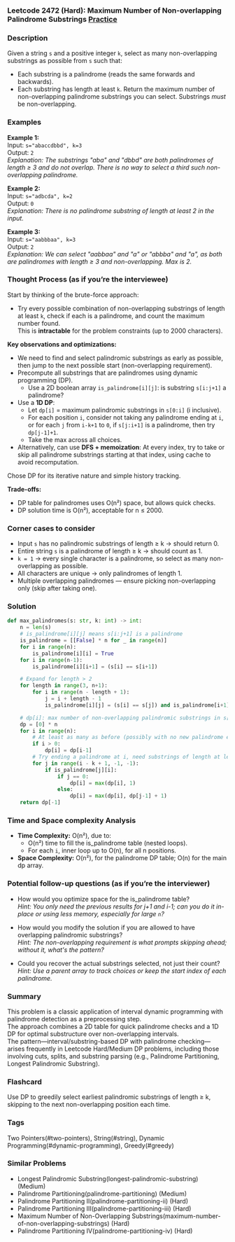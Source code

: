 ### Leetcode 2472 (Hard): Maximum Number of Non-overlapping Palindrome Substrings [Practice](https://leetcode.com/problems/maximum-number-of-non-overlapping-palindrome-substrings)

### Description  
Given a string `s` and a positive integer `k`, select as many non-overlapping substrings as possible from `s` such that:
- Each substring is a palindrome (reads the same forwards and backwards).
- Each substring has length at least `k`.
Return the maximum number of non-overlapping palindrome substrings you can select.
Substrings *must* be non-overlapping.

### Examples  

**Example 1:**  
Input: `s="abaccdbbd", k=3`  
Output: `2`  
*Explanation: The substrings "aba" and "dbbd" are both palindromes of length ≥ 3 and do not overlap. There is no way to select a third such non-overlapping palindrome.*

**Example 2:**  
Input: `s="adbcda", k=2`  
Output: `0`  
*Explanation: There is no palindrome substring of length at least 2 in the input.*

**Example 3:**  
Input: `s="aabbbaa", k=3`  
Output: `2`  
*Explanation: We can select "aabbaa" and "a" or "abbba" and "a", as both are palindromes with length ≥ 3 and non-overlapping. Max is 2.*

### Thought Process (as if you’re the interviewee)  

Start by thinking of the brute-force approach:  
- Try every possible combination of non-overlapping substrings of length at least `k`, check if each is a palindrome, and count the maximum number found.  
This is **intractable** for the problem constraints (up to 2000 characters).

**Key observations and optimizations:**  
- We need to find and select palindromic substrings as early as possible, then jump to the next possible start (non-overlapping requirement).
- Precompute all substrings that are palindromes using dynamic programming (DP).
    - Use a 2D boolean array `is_palindrome[i][j]`: is substring `s[i:j+1]` a palindrome?
- Use a **1D DP**:  
    - Let `dp[i]` = maximum palindromic substrings in `s[0:i]` (i inclusive).
    - For each position `i`, consider not taking any palindrome ending at `i`, or for each `j` from `i-k+1` to `0`, if `s[j:i+1]` is a palindrome, then try `dp[j-1]+1`.
    - Take the max across all choices.
- Alternatively, can use **DFS + memoization**: At every index, try to take or skip all palindrome substrings starting at that index, using cache to avoid recomputation.

Chose DP for its iterative nature and simple history tracking.

**Trade-offs:**  
- DP table for palindromes uses O(n²) space, but allows quick checks.
- DP solution time is O(n²), acceptable for n ≤ 2000.

### Corner cases to consider  
- Input `s` has no palindromic substrings of length ≥ k → should return 0.
- Entire string `s` is a palindrome of length ≥ k → should count as 1.
- `k = 1` → every single character is a palindrome, so select as many non-overlapping as possible.
- All characters are unique → only palindromes of length 1.
- Multiple overlapping palindromes — ensure picking non-overlapping only (skip after taking one).

### Solution

```python
def max_palindromes(s: str, k: int) -> int:
    n = len(s)
    # is_palindrome[i][j] means s[i:j+1] is a palindrome
    is_palindrome = [[False] * n for _ in range(n)]
    for i in range(n):
        is_palindrome[i][i] = True
    for i in range(n-1):
        is_palindrome[i][i+1] = (s[i] == s[i+1])

    # Expand for length > 2
    for length in range(3, n+1):
        for i in range(n - length + 1):
            j = i + length - 1
            is_palindrome[i][j] = (s[i] == s[j]) and is_palindrome[i+1][j-1]

    # dp[i]: max number of non-overlapping palindromic substrings in s[0:i+1]
    dp = [0] * n
    for i in range(n):
        # At least as many as before (possibly with no new palindrome ending at i)
        if i > 0:
            dp[i] = dp[i-1]
        # Try ending a palindrome at i, need substrings of length at least k
        for j in range(i - k + 1, -1, -1):
            if is_palindrome[j][i]:
                if j == 0:
                    dp[i] = max(dp[i], 1)
                else:
                    dp[i] = max(dp[i], dp[j-1] + 1)
    return dp[-1]
```

### Time and Space complexity Analysis  

- **Time Complexity:** O(n²), due to:
    - O(n²) time to fill the is_palindrome table (nested loops).
    - For each `i`, inner loop up to O(n), for all n positions.
- **Space Complexity:** O(n²), for the palindrome DP table; O(n) for the main dp array.

### Potential follow-up questions (as if you’re the interviewer)  

- How would you optimize space for the is_palindrome table?  
  *Hint: You only need the previous results for j+1 and i-1; can you do it in-place or using less memory, especially for large `n`?*

- How would you modify the solution if you are allowed to have overlapping palindromic substrings?  
  *Hint: The non-overlapping requirement is what prompts skipping ahead; without it, what's the pattern?*

- Could you recover the actual substrings selected, not just their count?  
  *Hint: Use a parent array to track choices or keep the start index of each palindrome.*

### Summary
This problem is a classic application of interval dynamic programming with palindrome detection as a preprocessing step.  
The approach combines a 2D table for quick palindrome checks and a 1D DP for optimal substructure over non-overlapping intervals.  
The pattern—interval/substring-based DP with palindrome checking—arises frequently in Leetcode Hard/Medium DP problems, including those involving cuts, splits, and substring parsing (e.g., Palindrome Partitioning, Longest Palindromic Substring).


### Flashcard
Use DP to greedily select earliest palindromic substrings of length ≥ k, skipping to the next non-overlapping position each time.

### Tags
Two Pointers(#two-pointers), String(#string), Dynamic Programming(#dynamic-programming), Greedy(#greedy)

### Similar Problems
- Longest Palindromic Substring(longest-palindromic-substring) (Medium)
- Palindrome Partitioning(palindrome-partitioning) (Medium)
- Palindrome Partitioning II(palindrome-partitioning-ii) (Hard)
- Palindrome Partitioning III(palindrome-partitioning-iii) (Hard)
- Maximum Number of Non-Overlapping Substrings(maximum-number-of-non-overlapping-substrings) (Hard)
- Palindrome Partitioning IV(palindrome-partitioning-iv) (Hard)
